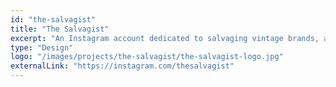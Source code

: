 ```yaml
---
id: "the-salvagist"
title: "The Salvagist"
excerpt: "An Instagram account dedicated to salvaging vintage brands, advertising and ephemera."
type: "Design"
logo: "/images/projects/the-salvagist/the-salvagist-logo.jpg"
externalLink: "https://instagram.com/thesalvagist"
---
```

